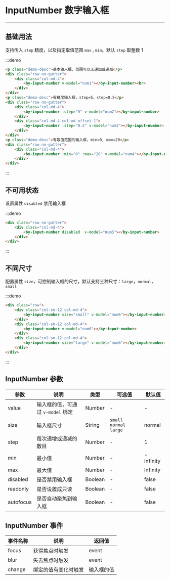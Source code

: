 # InputNumber 数字输入框

----

## 基础用法

支持传入 `step` 精度，以及指定取值范围 `max` , `min`。默认 `step` 取整数 1

:::demo
```html
<p class="demo-desc">基本输入框，范围可以无递加或递减</p>
<div class="row no-gutter">
    <div class="col-md-4">
        <by-input-number v-model="num1"></by-input-number><br>
    </div>
</div>
<p class="demo-desc">有精度输入框，step=5，step=0.5</p>
<div class="row no-gutter">
    <div class="col-md-4">
        <by-input-number :step="5" v-model="num2"></by-input-number>
    </div>
    <div class="col-md-4 col-md-offset-1">
        <by-input-number :step="0.5" v-model="num3"></by-input-number>
    </div>
</div>
<p class="demo-desc">有取值范围的输入框，min=0, max=20</p>
<div class="row no-gutter">
    <div class="col-md-4">
        <by-input-number :min="0" :max="20" v-model="num4"></by-input-number>
    </div>
</div>
```
:::

## 不可用状态

设置属性 `disabled` 禁用输入框

:::demo
```html
<div class="row no-gutter">
    <div class="col-md-4">
        <by-input-number disabled  v-model="num5"></by-input-number>
    </div>
</div>
```
:::


## 不同尺寸

配置属性 `size`，可控制输入框的尺寸，默认支持三种尺寸：`large`，`normal`，`small`

:::demo
```html
<div class="row">
    <div class="col-sm-12 col-md-4">
        <by-input-number size="small" v-model="num6"></by-input-number>
    </div>
    <div class="col-sm-12 col-md-4">
        <by-input-number v-model="num6"></by-input-number>
    </div>
    <div class="col-sm-12 col-md-4">
        <by-input-number size="large" v-model="num6"></by-input-number>
    </div>
</div>
```
:::


## InputNumber 参数

| 参数      | 说明          | 类型      | 可选值                           | 默认值  |
|---------- |-------------- |---------- |--------------------------------  |-------- |
| value | 输入框的值，可通过 `v-model` 绑定 | Number | - | - |
| size | 输入框尺寸 | String | `small`  `normal`  `large` | normal |
| step | 每次递增或递减的数目 | Number | - | 1 |
| min | 最小值 | Number | - | -Infinity |
| max | 最大值 | Number | - | Infinity |
| disabled | 是否禁用输入框 | Boolean | - | false |
| readonly | 是否设置成只读 | Boolean | - | false |
| autofocus | 是否自动聚焦到输入框 | Boolean | - | false |

## InputNumber 事件

| 事件名称      | 说明          | 返回值  |
|---------- |-------------- |---------- |
| focus | 获得焦点时触发 | event |
| blur | 失去焦点时触发 | event |
| change | 绑定的值有变化时触发 | 输入框的值 |

<script lang="ts">
 import { Vue, Component } from "vue-property-decorator";

 @Component
 export default class InputNumber extends Vue {

     num1 = 0;

     num2 = 1;

     num3= 1;

     num4 = 10;

     num5 = 999.99;

     num6 = 100;
 }
</script>
